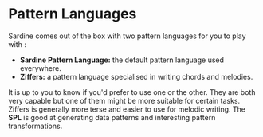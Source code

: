 # Pattern Languages

Sardine comes out of the box with two pattern languages for you to play with :
- **Sardine Pattern Language:** the default pattern language used everywhere.
- **Ziffers:** a pattern language specialised in writing chords and melodies.

It is up to you to know if you'd prefer to use one or the other. They are both
very capable but one of them might be more suitable for certain tasks. Ziffers
is generally more terse and easier to use for melodic writing. The **SPL** is 
good at generating data patterns and interesting pattern transformations.
